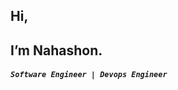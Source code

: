 ## Hi,
## I’m Nahashon.<br>
##### `Software Engineer | Devops Engineer `
#

<!---
NahashonM/NahashonM is a ✨ special ✨ repository because its `README.md` (this file) appears on your GitHub profile.
You can click the Preview link to take a look at your changes.
--->
